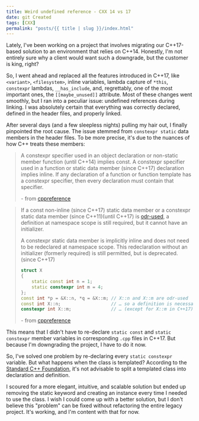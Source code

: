 ```yaml
---
title: Weird undefined reference - CXX 14 vs 17
date: git Created
tags: [CXX]
permalink: "posts/{{ title | slug }}/index.html"
---
```


Lately, I've been working on a project that involves migrating our C++17-based solution to an environment that relies on C++14. Honestly, I'm not entirely sure why a client would want such a downgrade, but the customer is king, right?

So, I went ahead and replaced all the features introduced in C++17, like `<variant>`, `<filesystem>`, inline variables, lambda capture of `*this`, `constexpr` lambdas, `__has_include`, and, regrettably, one of the most important ones, the `[[maybe_unused]]` attribute. Most of these changes went smoothly, but I ran into a peculiar issue: undefined references during linking. I was absolutely certain that everything was correctly declared, defined in the header files, and properly linked.

After several days (and a few sleepless nights) pulling my hair out, I finally pinpointed the root cause. The issue stemmed from `constexpr static` data members in the header files. To be more precise, it's due to the nuances of how C++ treats these members:

> A constexpr specifier used in an object declaration or non-static member function (until C++14) implies const. A constexpr specifier used in a function or static data member (since C++17) declaration implies inline. If any declaration of a function or function template has a constexpr specifier, then every declaration must contain that specifier. 
> 
> \- from [cppreference][cppref1]

> If a const non-inline (since C++17) static data member or a constexpr static data member (since C++11)(until C++17) is [odr-used][cppref3], a definition at namespace scope is still required, but it cannot have an initializer. 
> 
> A constexpr static data member is implicitly inline and does not need to be redeclared at namespace scope. This redeclaration without an initializer (formerly required) is still permitted, but is deprecated. (since C++17)
>
> ```cpp
> struct X
> {
>     static const int n = 1;
>     static constexpr int m = 4;
> };
> const int *p = &X::n, *q = &X::m; // X::n and X::m are odr-used
> const int X::n;                   // … so a definition is necessary
> constexpr int X::m;               // … (except for X::m in C++17)
> ```
>
> \- from [cppreference][cppref2]

This means that I didn't have to re-declare `static const` and `static constexpr` member variables in corresponding `.cpp` files in C++17. But because I'm downgrading the project, I have to do it now.

So, I've solved one problem by re-declaring every `static constexpr` variable. But what happens when the class is templated? According to the [Standard C++ Foundation][isocpp], it's not advisable to split a templated class into declaration and definition.

I scoured for a more elegant, intuitive, and scalable solution but ended up removing the static keyword and creating an instance every time I needed to use the class. I wish I could come up with a better solution, but I don't believe this "problem" can be fixed without refactoring the entire legacy project. It's working, and I'm content with that for now.

[cppref1]: https://en.cppreference.com/w/cpp/language/constexpr
[cppref2]: https://en.cppreference.com/w/cpp/language/static
[cppref3]: https://en.cppreference.com/w/cpp/language/definition#ODR-use
[isocpp]: https://isocpp.org/wiki/faq/templates#templates-defn-vs-decl
[stackoverflow1]: https://stackoverflow.com/questions/52251833/is-static-constexpr-variable-odr-used
